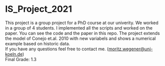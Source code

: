 # IS_Project_2021
This project is a group project for a PhD course at our univerity. We worked in a group of 4 students. I implemented all the scripts and worked on the paper. You can see
the code and the paper in this repo. The project extends the model of Conejo et.al. 2010 with new variabels and shows a numerical example based on historic data.<br/>
If you have any questions feel free to contact me. (moritz.wegener@uni-koeln.de)<br/>
Final Grade: 1.3

